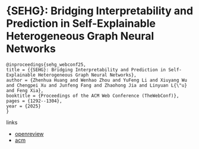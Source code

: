 # {SEHG}: Bridging Interpretability and Prediction in Self-Explainable Heterogeneous Graph Neural Networks

```
@inproceedings{sehg_webconf25,
title = {{SEHG}: Bridging Interpretability and Prediction in Self-Explainable Heterogeneous Graph Neural Networks},
author = {Zhenhua Huang and Wenhao Zhou and YuFeng Li and Xiuyang Wu and Chengpei Xu and Junfeng Fang and Zhaohong Jia and Linyuan L{\"u} and Feng Xia},
booktitle = {Proceedings of the ACM Web Conference (TheWebConf)},
pages = {1292--1304},
year = {2025}
}
```

links
- [openreview](https://openreview.net/forum?id=gfqM0MyzLn)
- [acm](https://dl.acm.org/doi/10.1145/3696410.3714661)
